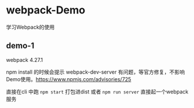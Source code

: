 # webpack-Demo

学习Webpack的使用

## demo-1
webpack 4.27.1

npm install 的时候会提示 webpack-dev-server 有问题，等官方修复，不影响Demo使用。https://www.npmjs.com/advisories/725

直接在cli 中跑
`npm start` 打包进dist
或者
`npm run server` 直接起一个webpack服务
